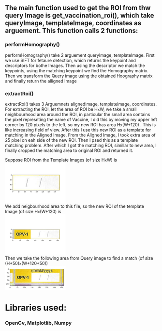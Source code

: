 ## The main function used to get the ROI from thw query Image is get_vaccination_roi(), which take queryImage, templateImage, coordinates as arguement. This function calls 2 functions:
### performHomography()
performHomography() take 2 arguement queryImage, templateImage. First we use SIFT for fetaure detection, which returns the keypoint and descriptors for bothe Images. Then using the descriptor we match the keypoints, using the matching keypoint we find the Homography matrix. Then we transform the Query image using the obtained Hoography matrix and finally return the alligned Image
### extractRoi()
extractRoi() takes 3 Arguemnets alignedImage, templateImage, coordinates. For extracting the ROI, let the area of ROI be H`x`W,  we take a small neighbourhood area around the ROI, in particular the small area contains the pixel represnting the name of Vaccine, I did this by moving my upper left corner by 120 pixels to the left, so my new ROI has area H`x`(W+120) . This is like increasing field of view. After this I use this new ROI as a template for matching in the Aligned Image. From the Aligned Image, I took extra area of 25 pixel on eah side of the new ROI. Then I psed this as a template matching problem. After which I got the matching ROI, simillar to new area, I finally cropped the matching area to original ROI and returned it.

Suppose ROI from the Template Images (of size H`x`W) is\
<img src="Images/1.jpg" width=200>\
We add neigbourhood area to this file, so the new ROI of the template Image (of size H`x`(W+120) is\
<img src="Images/2.jpg" width=200>\
Then we take the following area from Query image to find a match (of size (H+50)`x`(W+120+50))\
<img src="Images/3.jpg" width=200>
# Libraries used:
### OpenCv, Matplotlib, Numpy
